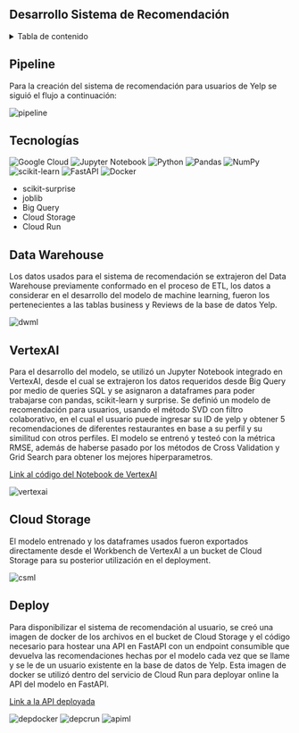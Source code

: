 ## Desarrollo Sistema de Recomendación

<details>
  <summary>Tabla de contenido</summary>
  <ol>
    <li><a href="#Pipeline">Pipeline</a></li>
    <li><a href="#Tecnologías">Tecnologías Utilizadas</a></li>
    <li><a href="#Data Warehouse">Data Warehouse</a></li>
    <li><a href="#VertexAI">VertexAI</a></li>
    <li><a href="#Cloud Storage">Cloud Storage</a></li>
    <li><a href="#Deploy">Deploy</a></li>
  </ol>
</details>

## Pipeline
Para la creación del sistema de recomendación para usuarios de Yelp se siguió el flujo a continuación:

![pipeline](https://github.com/ksfajardo/PG-YELP-GMAPS/blob/main/src/RecSystem.png)

## Tecnologías
![Google Cloud](https://img.shields.io/badge/GoogleCloud-%234285F4.svg?style=for-the-badge&logo=google-cloud&logoColor=white)
![Jupyter Notebook](https://img.shields.io/badge/jupyter-%23FA0F00.svg?style=for-the-badge&logo=jupyter&logoColor=white)
![Python](https://img.shields.io/badge/python-3670A0?style=for-the-badge&logo=python&logoColor=ffdd54)
![Pandas](https://img.shields.io/badge/pandas-%23150458.svg?style=for-the-badge&logo=pandas&logoColor=white)
![NumPy](https://img.shields.io/badge/numpy-%23013243.svg?style=for-the-badge&logo=numpy&logoColor=white)
![scikit-learn](https://img.shields.io/badge/scikit--learn-%23F7931E.svg?style=for-the-badge&logo=scikit-learn&logoColor=white)
![FastAPI](https://img.shields.io/badge/FastAPI-005571?style=for-the-badge&logo=fastapi)
![Docker](https://img.shields.io/badge/docker-%230db7ed.svg?style=for-the-badge&logo=docker&logoColor=white)
- scikit-surprise
- joblib
- Big Query
- Cloud Storage
- Cloud Run

## Data Warehouse
Los datos usados para el sistema de recomendación se extrajeron del Data Warehouse previamente conformado en el proceso de ETL, los datos a considerar en el desarrollo del modelo de machine learning, fueron los pertenecientes a las tablas business y Reviews de la base de datos Yelp.

![dwml](https://github.com/ksfajardo/PG-YELP-GMAPS/blob/main/src/bigqml.png)

## VertexAI
Para el desarrollo del modelo, se utilizó un Jupyter Notebook integrado en VertexAI, desde el cual se extrajeron los datos requeridos desde Big Query por medio de queries SQL y se asignaron a dataframes para poder trabajarse con pandas, scikit-learn y surprise. Se definió un modelo de recomendación para usuarios, usando el método SVD con filtro colaborativo, en el cual el usuario puede ingresar su ID de yelp y obtener 5 recomendaciones de diferentes restaurantes en base a su perfil y su similitud con otros perfiles. 
El modelo se entrenó y testeó con la métrica RMSE, además de haberse pasado por los métodos de Cross Validation y Grid Search para obtener los mejores hiperparametros. 

[Link al código del Notebook de VertexAI](https://github.com/ksfajardo/PG-YELP-GMAPS/blob/main/ML%20Model%20-%20API/modelyelp.ipynb) 

![vertexai](https://github.com/ksfajardo/PG-YELP-GMAPS/blob/main/src/Screenshot%202023-06-19%20220511.png)

## Cloud Storage
El modelo entrenado y los dataframes usados fueron exportados directamente desde el Workbench de VertexAI a un bucket de Cloud Storage para su posterior utilización en el deployment. 

![csml](https://github.com/ksfajardo/PG-YELP-GMAPS/blob/main/src/Screenshot%202023-06-19%20220407.png)

## Deploy
Para disponibilizar el sistema de recomendación al usuario, se creó una imagen de docker de los archivos en el bucket de Cloud Storage y el código necesario para hostear una API en FastAPI con un endpoint consumible que devuelva las recomendaciones hechas por el modelo cada vez que se llame y se le de un usuario existente en la base de datos de Yelp. 
Esta imagen de docker se utilizó dentro del servicio de Cloud Run para deployar online la API del modelo en FastAPI. 

[Link a la API deployada](https://yelp-rec-api-62b3ffvyva-uc.a.run.app) 

![depdocker](https://github.com/ksfajardo/PG-YELP-GMAPS/blob/main/src/dockerhim.png)
![depcrun](https://github.com/ksfajardo/PG-YELP-GMAPS/blob/main/src/WhatsApp%20Image%202023-06-20%20at%203.54.26%20PM.jpeg)
![apiml](https://github.com/ksfajardo/PG-YELP-GMAPS/blob/main/src/Screenshot%202023-06-15%20222511.png)

